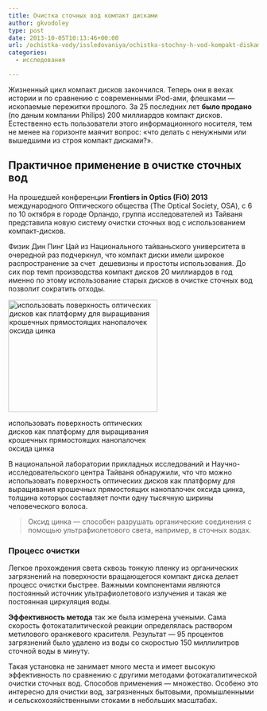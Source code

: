 ```yaml
---
title: Очистка сточных вод компакт дисками
author: gkvodoley
type: post
date: 2013-10-05T10:13:46+00:00
url: /ochistka-vody/issledovaniya/ochistka-stochny-h-vod-kompakt-diskami.html
categories:
  - исследования

---
```

Жизненный цикл компакт дисков закончился. Теперь они в вехах истории и по сравнению с современными iPod-ами, флешками — ископаемые пережитки прошлого. За 25 последних лет **было продано**  (по даным компании Philips) 200 миллиардов компакт дисков. Естественно есть пользователи этого информационного носителя, тем не менее на горизонте маячит вопрос: &#171;что делать с ненужными или вышедшими из строя компакт дисками?&#187;.
  
<!--more-->

## Практичное применение в очистке сточных вод

На прошедшей конференции **Frontiers in Optics (FiO) 2013** международного Оптического общества (The Optical Society, OSA), с 6 по 10 октября в городе Орландо, группа исследователей из Тайваня представила новую систему очистки сточных вод с использованием компакт-дисков.
  
Физик Дин Пинг Цай из Национального тайваньского университета в очередной раз подчеркнул, что компакт диски имели широкое распространение за счет  дешевизны и простоты использования. До сих пор темп производства компакт дисков 20 миллиардов в год именно по этому использование старых дисков в очистке сточных вод позволит сократить отходы.
  


<div id="attachment_750" style="width: 310px" class="wp-caption alignleft">
  <a href="http://gkvodoley.com.ua/wp-content/uploads/2013/10/ispol-zovat-poverhnost-opticheskih-diskov-kak-platformu-dlya-vy-rashhivaniya-kroshechny-h-pryamostoyashhih-nanopalochek-oksida-tsinka.jpg"><img src="http://gkvodoley.com.ua/wp-content/uploads/2013/10/ispol-zovat-poverhnost-opticheskih-diskov-kak-platformu-dlya-vy-rashhivaniya-kroshechny-h-pryamostoyashhih-nanopalochek-oksida-tsinka-300x225.jpg" alt="использовать поверхность оптических дисков как платформу для выращивания крошечных прямостоящих нанопалочек оксида цинка" width="300" height="225" class="size-medium wp-image-750" srcset="http://gkvodoley.com.ua/wp-content/uploads/2013/10/ispol-zovat-poverhnost-opticheskih-diskov-kak-platformu-dlya-vy-rashhivaniya-kroshechny-h-pryamostoyashhih-nanopalochek-oksida-tsinka-300x225.jpg 300w, http://gkvodoley.com.ua/wp-content/uploads/2013/10/ispol-zovat-poverhnost-opticheskih-diskov-kak-platformu-dlya-vy-rashhivaniya-kroshechny-h-pryamostoyashhih-nanopalochek-oksida-tsinka.jpg 650w" sizes="(max-width: 300px) 100vw, 300px" /></a>
  
  <p class="wp-caption-text">
    использовать поверхность оптических дисков как платформу для выращивания крошечных прямостоящих нанопалочек оксида цинка
  </p>
</div>В национальной лаборатории прикладных исследований и Научно-исследовательского центра Тайваня обнаружили, что что можно использовать поверхность оптических дисков как платформу для выращивания крошечных прямостоящих нанопалочек оксида цинка, толщина которых составляет почти одну тысячную ширины человеческого волоса.

> Оксид цинка — способен разрушать органические соединения с помощью ультрафиолетового света, например, в сточных водах.

### Процесс очистки 

Легкое прохождения света сквозь тонкую пленку из органических загрязнений на поверхности вращающегося компакт диска делает процесс очистки быстрее. Важными компонентами являются постоянный источник ультрафиолетового излучения и такая же постоянная циркуляция воды.
  
**Эффективность метода** так же была измерена учеными. Сама скорость фотокаталитической реакции определялась раствором метилового оранжевого красителя. Результат — 95 процентов загрязнений было удалено из воды со скоростью 150 миллилитров сточной воды в минуту. 

Такая установка не занимает много места и имеет высокую эффективность по сравнению с другими методами фотокаталитической очистки сточных вод. Способов применения — множество. Особено это интересно для очистки вод, загрязненных бытовыми, промышленными и сельскохозяйственными стоками в небольших масштабах.